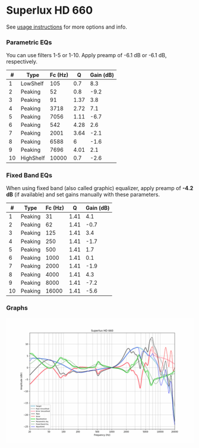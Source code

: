 # Superlux HD 660
See [usage instructions](https://github.com/jaakkopasanen/AutoEq#usage) for more options and info.

### Parametric EQs
You can use filters 1-5 or 1-10. Apply preamp of -6.1 dB or -6.1 dB, respectively.

|   # | Type      |   Fc (Hz) |    Q |   Gain (dB) |
|-----|-----------|-----------|------|-------------|
|   1 | LowShelf  |       105 | 0.7  |         8.3 |
|   2 | Peaking   |        52 | 0.8  |        -9.2 |
|   3 | Peaking   |        91 | 1.37 |         3.8 |
|   4 | Peaking   |      3718 | 2.72 |         7.1 |
|   5 | Peaking   |      7056 | 1.11 |        -6.7 |
|   6 | Peaking   |       542 | 4.28 |         2.6 |
|   7 | Peaking   |      2001 | 3.64 |        -2.1 |
|   8 | Peaking   |      6588 | 6    |        -1.6 |
|   9 | Peaking   |      7696 | 4.01 |         2.1 |
|  10 | HighShelf |     10000 | 0.7  |        -2.6 |

### Fixed Band EQs
When using fixed band (also called graphic) equalizer, apply preamp of **-4.2 dB** (if available) and set gains manually with these parameters.

|   # | Type    |   Fc (Hz) |    Q |   Gain (dB) |
|-----|---------|-----------|------|-------------|
|   1 | Peaking |        31 | 1.41 |         4.1 |
|   2 | Peaking |        62 | 1.41 |        -0.7 |
|   3 | Peaking |       125 | 1.41 |         3.4 |
|   4 | Peaking |       250 | 1.41 |        -1.7 |
|   5 | Peaking |       500 | 1.41 |         1.7 |
|   6 | Peaking |      1000 | 1.41 |         0.1 |
|   7 | Peaking |      2000 | 1.41 |        -1.9 |
|   8 | Peaking |      4000 | 1.41 |         4.3 |
|   9 | Peaking |      8000 | 1.41 |        -7.2 |
|  10 | Peaking |     16000 | 1.41 |        -5.6 |

### Graphs
![](./Superlux%20HD%20660.png)
